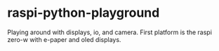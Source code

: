 # raspi-python-playground
Playing around with displays, io, and camera. 
First platform is the raspi zero-w with e-paper and oled displays.




